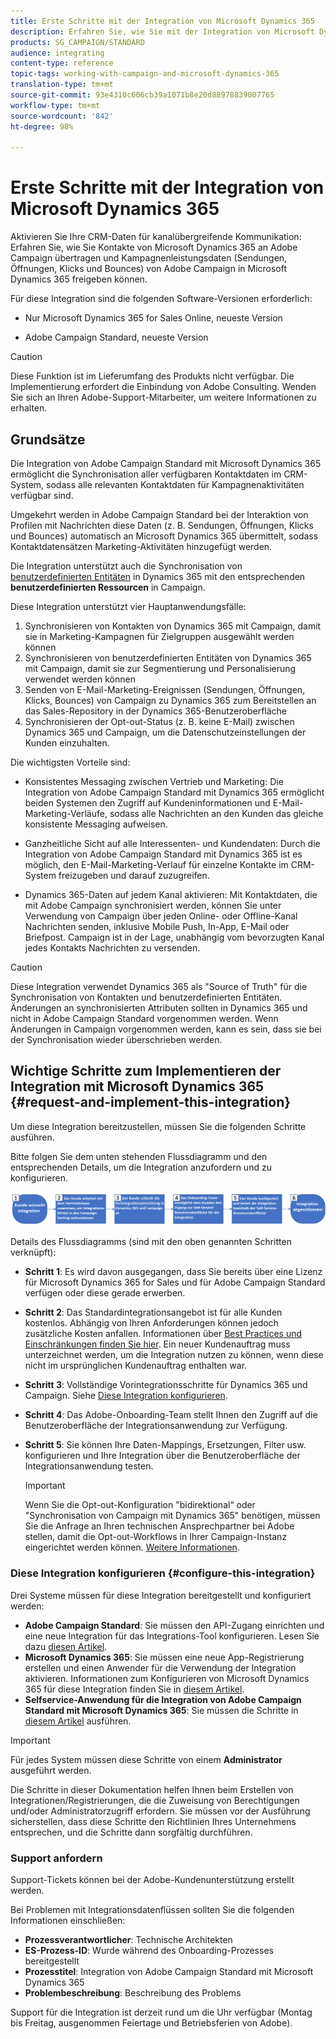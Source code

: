 ```yaml
---
title: Erste Schritte mit der Integration von Microsoft Dynamics 365
description: Erfahren Sie, wie Sie mit der Integration von Microsoft Dynamics 365 beginnen können.
products: SG_CAMPAIGN/STANDARD
audience: integrating
content-type: reference
topic-tags: working-with-campaign-and-microsoft-dynamics-365
translation-type: tm+mt
source-git-commit: 93e4310c606cb39a1071b8e20d88978839007765
workflow-type: tm+mt
source-wordcount: '842'
ht-degree: 98%

---
```



# Erste Schritte mit der Integration von Microsoft Dynamics 365

Aktivieren Sie Ihre CRM-Daten für kanalübergreifende Kommunikation: Erfahren Sie, wie Sie Kontakte von Microsoft Dynamics 365 an Adobe Campaign übertragen und Kampagnenleistungsdaten (Sendungen, Öffnungen, Klicks und Bounces) von Adobe Campaign in Microsoft Dynamics 365 freigeben können.

Für diese Integration sind die folgenden Software-Versionen erforderlich:

* Nur Microsoft Dynamics 365 for Sales Online, neueste Version

* Adobe Campaign Standard, neueste Version

>[!CAUTION]
>
>Diese Funktion ist im Lieferumfang des Produkts nicht verfügbar. Die Implementierung erfordert die Einbindung von Adobe Consulting. Wenden Sie sich an Ihren Adobe-Support-Mitarbeiter, um weitere Informationen zu erhalten.


## Grundsätze

Die Integration von Adobe Campaign Standard mit Microsoft Dynamics 365 ermöglicht die Synchronisation aller verfügbaren Kontaktdaten im CRM-System, sodass alle relevanten Kontaktdaten für Kampagnenaktivitäten verfügbar sind.

Umgekehrt werden in Adobe Campaign Standard bei der Interaktion von Profilen mit Nachrichten diese Daten (z. B. Sendungen, Öffnungen, Klicks und Bounces) automatisch an Microsoft Dynamics 365 übermittelt, sodass Kontaktdatensätzen Marketing-Aktivitäten hinzugefügt werden.

Die Integration unterstützt auch die Synchronisation von [benutzerdefinierten Entitäten](../../integrating/using/d365-acs-self-service-app-settings.md) in Dynamics 365 mit den entsprechenden **benutzerdefinierten Ressourcen** in Campaign.

Diese Integration unterstützt vier Hauptanwendungsfälle:

1. Synchronisieren von Kontakten von Dynamics 365 mit Campaign, damit sie in Marketing-Kampagnen für Zielgruppen ausgewählt werden können
1. Synchronisieren von benutzerdefinierten Entitäten von Dynamics 365 mit Campaign, damit sie zur Segmentierung und Personalisierung verwendet werden können
1. Senden von E-Mail-Marketing-Ereignissen (Sendungen, Öffnungen, Klicks, Bounces) von Campaign zu Dynamics 365 zum Bereitstellen an das Sales-Repository in der Dynamics 365-Benutzeroberfläche
1. Synchronisieren der Opt-out-Status (z. B. keine E-Mail) zwischen Dynamics 365 und Campaign, um die Datenschutzeinstellungen der Kunden einzuhalten.

Die wichtigsten Vorteile sind:

* Konsistentes Messaging zwischen Vertrieb und Marketing: Die Integration von Adobe Campaign Standard mit Dynamics 365 ermöglicht beiden Systemen den Zugriff auf Kundeninformationen und E-Mail-Marketing-Verläufe, sodass alle Nachrichten an den Kunden das gleiche konsistente Messaging aufweisen.

* Ganzheitliche Sicht auf alle Interessenten- und Kundendaten: Durch die Integration von Adobe Campaign Standard mit Dynamics 365 ist es möglich, den E-Mail-Marketing-Verlauf für einzelne Kontakte im CRM-System freizugeben und darauf zuzugreifen.

* Dynamics 365-Daten auf jedem Kanal aktivieren: Mit Kontaktdaten, die mit Adobe Campaign synchronisiert werden, können Sie unter Verwendung von Campaign über jeden Online- oder Offline-Kanal Nachrichten senden, inklusive Mobile Push, In-App, E-Mail oder Briefpost. Campaign ist in der Lage, unabhängig vom bevorzugten Kanal jedes Kontakts Nachrichten zu versenden.

>[!CAUTION]
>
>Diese Integration verwendet Dynamics 365 als &quot;Source of Truth&quot; für die Synchronisation von Kontakten und benutzerdefinierten Entitäten.  Änderungen an synchronisierten Attributen sollten in Dynamics 365 und nicht in Adobe Campaign Standard vorgenommen werden.  Wenn Änderungen in Campaign vorgenommen werden, kann es sein, dass sie bei der Synchronisation wieder überschrieben werden.


## Wichtige Schritte zum Implementieren der Integration mit Microsoft Dynamics 365 {#request-and-implement-this-integration}

Um diese Integration bereitzustellen, müssen Sie die folgenden Schritte ausführen.

Bitte folgen Sie dem unten stehenden Flussdiagramm und den entsprechenden Details, um die Integration anzufordern und zu konfigurieren.

![](assets/provisioning-wf.png)

Details des Flussdiagramms (sind mit den oben genannten Schritten verknüpft):

* **Schritt 1**: Es wird davon ausgegangen, dass Sie bereits über eine Lizenz für Microsoft Dynamics 365 for Sales und für Adobe Campaign Standard verfügen oder diese gerade erwerben.
* **Schritt 2**: Das Standardintegrationsangebot ist für alle Kunden kostenlos. Abhängig von Ihren Anforderungen können jedoch zusätzliche Kosten anfallen. Informationen über [Best Practices und Einschränkungen finden Sie hier](../../integrating/using/d365-acs-notices-and-recommendations.md). Ein neuer Kundenauftrag muss unterzeichnet werden, um die Integration nutzen zu können, wenn diese nicht im ursprünglichen Kundenauftrag enthalten war.
* **Schritt 3**: Vollständige Vorintegrationsschritte für Dynamics 365 und Campaign. Siehe [Diese Integration konfigurieren](#configure-this-integration).
* **Schritt 4**: Das Adobe-Onboarding-Team stellt Ihnen den Zugriff auf die Benutzeroberfläche der Integrationsanwendung zur Verfügung.
* **Schritt 5**: Sie können Ihre Daten-Mappings, Ersetzungen, Filter usw. konfigurieren und Ihre Integration über die Benutzeroberfläche der Integrationsanwendung testen.

   >[!IMPORTANT]
   >
   > Wenn Sie die Opt-out-Konfiguration &quot;bidirektional“ oder &quot;Synchronisation von Campaign mit Dynamics 365&quot; benötigen, müssen Sie die Anfrage an Ihren technischen Ansprechpartner bei Adobe stellen, damit die Opt-out-Workflows in Ihrer Campaign-Instanz eingerichtet werden können. [Weitere Informationen](../../integrating/using/d365-acs-notices-and-recommendations.md#opt-out).

### Diese Integration konfigurieren {#configure-this-integration}

Drei Systeme müssen für diese Integration bereitgestellt und konfiguriert werden:

* **Adobe Campaign Standard**: Sie müssen den API-Zugang einrichten und eine neue Integration für das Integrations-Tool konfigurieren. Lesen Sie dazu [diesen Artikel](../../integrating/using/d365-acs-configure-adobe-io.md).
* **Microsoft Dynamics 365**: Sie müssen eine neue App-Registrierung erstellen und einen Anwender für die Verwendung der Integration aktivieren.  Informationen zum Konfigurieren von Microsoft Dynamics 365 für diese Integration finden Sie in [diesem Artikel](../../integrating/using/d365-acs-configure-d365.md).
* **Selfservice-Anwendung für die Integration von Adobe Campaign Standard mit Microsoft Dynamics 365**: Sie müssen die Schritte in [diesem Artikel](../../integrating/using/d365-acs-self-service-app-control-access.md) ausführen.

>[!IMPORTANT]
>
>Für jedes System müssen diese Schritte von einem **Administrator** ausgeführt werden.
>
>Die Schritte in dieser Dokumentation helfen Ihnen beim Erstellen von Integrationen/Registrierungen, die die Zuweisung von Berechtigungen und/oder Administratorzugriff erfordern.  Sie müssen vor der Ausführung sicherstellen, dass diese Schritte den Richtlinien Ihres Unternehmens entsprechen, und die Schritte dann sorgfältig durchführen.


### Support anfordern

Support-Tickets können bei der Adobe-Kundenunterstützung erstellt werden.

Bei Problemen mit Integrationsdatenflüssen sollten Sie die folgenden Informationen einschließen:

* **Prozessverantwortlicher**: Technische Architekten
* **ES-Prozess-ID**: Wurde während des Onboarding-Prozesses bereitgestellt
* **Prozesstitel**: Integration von Adobe Campaign Standard mit Microsoft Dynamics 365
* **Problembeschreibung**: Beschreibung des Problems

Support für die Integration ist derzeit rund um die Uhr verfügbar (Montag bis Freitag, ausgenommen Feiertage und Betriebsferien von Adobe).
